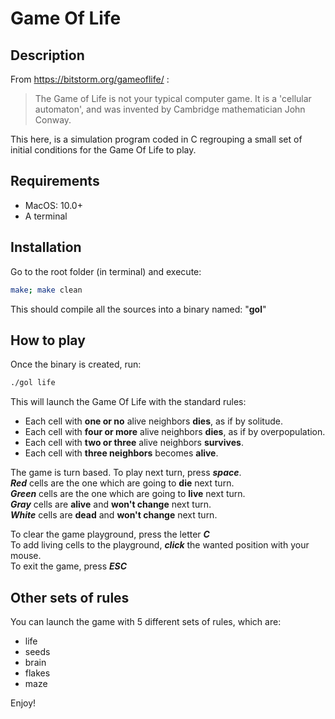 # Game Of Life

## Description

From https://bitstorm.org/gameoflife/ : 
> The Game of Life is not your typical computer game. It is a 'cellular automaton', and was invented by Cambridge mathematician John Conway.

This here, is a simulation program coded in C regrouping a small set of initial conditions for the Game Of Life to play.

## Requirements

- MacOS: 10.0+
- A terminal 

## Installation

Go to the root folder (in terminal) and execute:
```zsh
make; make clean
```

This should compile all the sources into a binary named: "**gol**"

## How to play

Once the binary is created, run:
```zsh
./gol life
```

This will launch the Game Of Life with the standard rules:<br/>
  - Each cell with **one or no** alive neighbors **dies**, as if by solitude.<br/>
  - Each cell with **four or more** alive neighbors **dies**, as if by overpopulation.<br/>
  - Each cell with **two or three** alive neighbors **survives**.
  - Each cell with **three neighbors** becomes **alive**.<br/>


The game is turn based. To play next turn, press **_space_**.<br/>
**_Red_** cells are the one which are going to **die** next turn.<br/>
**_Green_** cells are the one which are going to **live** next turn.<br/>
**_Gray_** cells are **alive** and **won't change** next turn.<br/>
**_White_** cells are **dead** and **won't change** next turn.<br/>

To clear the game playground, press the letter **_C_** <br/>
To add living cells to the playground, **_click_** the wanted position with your mouse. <br/>
To exit the game, press **_ESC_** <br/>

## Other sets of rules

You can launch the game with 5 different sets of rules, which are:<br/>
  - life
  - seeds
  - brain
  - flakes
  - maze

Enjoy!
